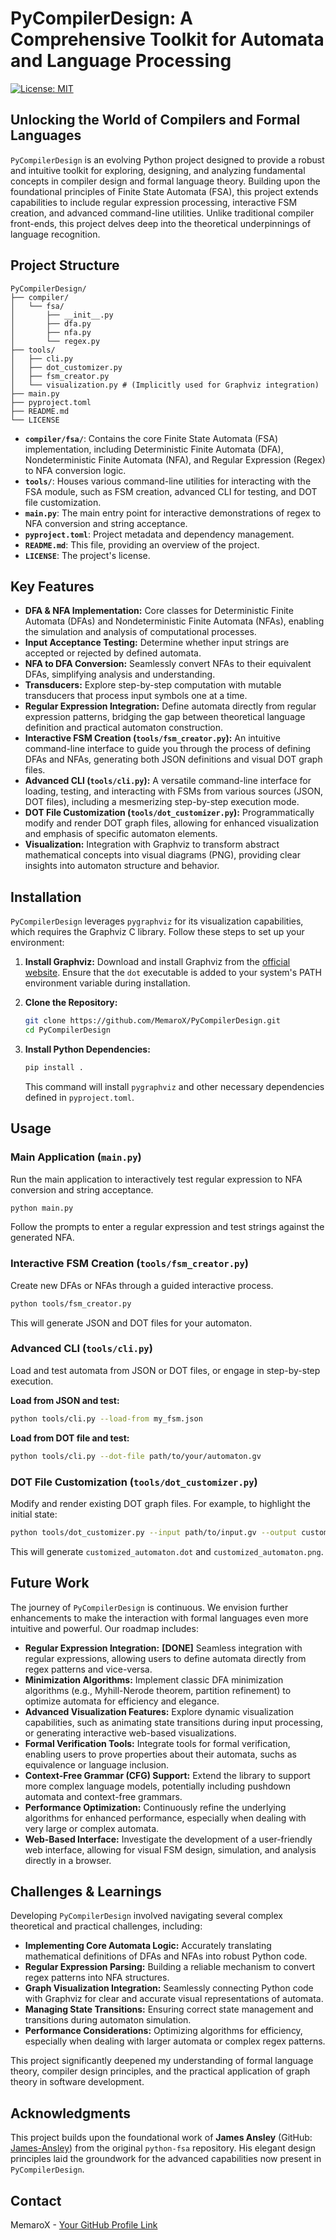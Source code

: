 # PyCompilerDesign: A Comprehensive Toolkit for Automata and Language Processing

[![License: MIT](https://img.shields.io/badge/License-MIT-yellow.svg)](https://opensource.org/licenses/MIT)

## Unlocking the World of Compilers and Formal Languages

`PyCompilerDesign` is an evolving Python project designed to provide a robust and intuitive toolkit for exploring, designing, and analyzing fundamental concepts in compiler design and formal language theory. Building upon the foundational principles of Finite State Automata (FSA), this project extends capabilities to include regular expression processing, interactive FSM creation, and advanced command-line utilities. Unlike traditional compiler front-ends, this project delves deep into the theoretical underpinnings of language recognition.

## Project Structure

```
PyCompilerDesign/
├── compiler/
│   └── fsa/
│       ├── __init__.py
│       ├── dfa.py
│       ├── nfa.py
│       └── regex.py
├── tools/
│   ├── cli.py
│   ├── dot_customizer.py
│   ├── fsm_creator.py
│   └── visualization.py # (Implicitly used for Graphviz integration)
├── main.py
├── pyproject.toml
├── README.md
└── LICENSE
```

-   **`compiler/fsa/`**: Contains the core Finite State Automata (FSA) implementation, including Deterministic Finite Automata (DFA), Nondeterministic Finite Automata (NFA), and Regular Expression (Regex) to NFA conversion logic.
-   **`tools/`**: Houses various command-line utilities for interacting with the FSA module, such as FSM creation, advanced CLI for testing, and DOT file customization.
-   **`main.py`**: The main entry point for interactive demonstrations of regex to NFA conversion and string acceptance.
-   **`pyproject.toml`**: Project metadata and dependency management.
-   **`README.md`**: This file, providing an overview of the project.
-   **`LICENSE`**: The project's license.

## Key Features

-   **DFA & NFA Implementation:** Core classes for Deterministic Finite Automata (DFAs) and Nondeterministic Finite Automata (NFAs), enabling the simulation and analysis of computational processes.
-   **Input Acceptance Testing:** Determine whether input strings are accepted or rejected by defined automata.
-   **NFA to DFA Conversion:** Seamlessly convert NFAs to their equivalent DFAs, simplifying analysis and understanding.
-   **Transducers:** Explore step-by-step computation with mutable transducers that process input symbols one at a time.
-   **Regular Expression Integration:** Define automata directly from regular expression patterns, bridging the gap between theoretical language definition and practical automaton construction.
-   **Interactive FSM Creation (`tools/fsm_creator.py`):** An intuitive command-line interface to guide you through the process of defining DFAs and NFAs, generating both JSON definitions and visual DOT graph files.
-   **Advanced CLI (`tools/cli.py`):** A versatile command-line interface for loading, testing, and interacting with FSMs from various sources (JSON, DOT files), including a mesmerizing step-by-step execution mode.
-   **DOT File Customization (`tools/dot_customizer.py`):** Programmatically modify and render DOT graph files, allowing for enhanced visualization and emphasis of specific automaton elements.
-   **Visualization:** Integration with Graphviz to transform abstract mathematical concepts into visual diagrams (PNG), providing clear insights into automaton structure and behavior.

## Installation

`PyCompilerDesign` leverages `pygraphviz` for its visualization capabilities, which requires the Graphviz C library. Follow these steps to set up your environment:

1.  **Install Graphviz:** Download and install Graphviz from the [official website](https://graphviz.org/download/). Ensure that the `dot` executable is added to your system's PATH environment variable during installation.

2.  **Clone the Repository:**
    ```bash
    git clone https://github.com/MemaroX/PyCompilerDesign.git
    cd PyCompilerDesign
    ```

3.  **Install Python Dependencies:**
    ```bash
    pip install .
    ```
    This command will install `pygraphviz` and other necessary dependencies defined in `pyproject.toml`.

## Usage

### Main Application (`main.py`)

Run the main application to interactively test regular expression to NFA conversion and string acceptance.

```bash
python main.py
```

Follow the prompts to enter a regular expression and test strings against the generated NFA.

### Interactive FSM Creation (`tools/fsm_creator.py`)

Create new DFAs or NFAs through a guided interactive process.

```bash
python tools/fsm_creator.py
```

This will generate JSON and DOT files for your automaton.

### Advanced CLI (`tools/cli.py`)

Load and test automata from JSON or DOT files, or engage in step-by-step execution.

**Load from JSON and test:**

```bash
python tools/cli.py --load-from my_fsm.json
```

**Load from DOT file and test:**

```bash
python tools/cli.py --dot-file path/to/your/automaton.gv
```

### DOT File Customization (`tools/dot_customizer.py`)

Modify and render existing DOT graph files. For example, to highlight the initial state:

```bash
python tools/dot_customizer.py --input path/to/input.gv --output customized_automaton
```

This will generate `customized_automaton.dot` and `customized_automaton.png`.

## Future Work

The journey of `PyCompilerDesign` is continuous. We envision further enhancements to make the interaction with formal languages even more intuitive and powerful. Our roadmap includes:

-   **Regular Expression Integration:** **[DONE]** Seamless integration with regular expressions, allowing users to define automata directly from regex patterns and vice-versa.
-   **Minimization Algorithms:** Implement classic DFA minimization algorithms (e.g., Myhill-Nerode theorem, partition refinement) to optimize automata for efficiency and elegance.
-   **Advanced Visualization Features:** Explore dynamic visualization capabilities, such as animating state transitions during input processing, or generating interactive web-based visualizations.
-   **Formal Verification Tools:** Integrate tools for formal verification, enabling users to prove properties about their automata, suchs as equivalence or language inclusion.
-   **Context-Free Grammar (CFG) Support:** Extend the library to support more complex language models, potentially including pushdown automata and context-free grammars.
-   **Performance Optimization:** Continuously refine the underlying algorithms for enhanced performance, especially when dealing with very large or complex automata.
-   **Web-Based Interface:** Investigate the development of a user-friendly web interface, allowing for visual FSM design, simulation, and analysis directly in a browser.

## Challenges & Learnings

Developing `PyCompilerDesign` involved navigating several complex theoretical and practical challenges, including:

-   **Implementing Core Automata Logic:** Accurately translating mathematical definitions of DFAs and NFAs into robust Python code.
-   **Regular Expression Parsing:** Building a reliable mechanism to convert regex patterns into NFA structures.
-   **Graph Visualization Integration:** Seamlessly connecting Python code with Graphviz for clear and accurate visual representations of automata.
-   **Managing State Transitions:** Ensuring correct state management and transitions during automaton simulation.
-   **Performance Considerations:** Optimizing algorithms for efficiency, especially when dealing with larger automata or complex regex patterns.

This project significantly deepened my understanding of formal language theory, compiler design principles, and the practical application of graph theory in software development.

## Acknowledgments

This project builds upon the foundational work of **James Ansley** (GitHub: [James-Ansley](https://github.com/James-Ansley)) from the original `python-fsa` repository. His elegant design principles laid the groundwork for the advanced capabilities now present in `PyCompilerDesign`.

## Contact

MemaroX - [Your GitHub Profile Link](https://github.com/MemaroX)
